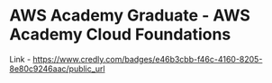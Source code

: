 # AWS Academy Graduate - AWS Academy Cloud Foundations
Link - https://www.credly.com/badges/e46b3cbb-f46c-4160-8205-8e80c9246aac/public_url